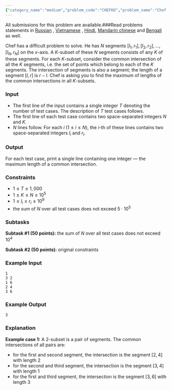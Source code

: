 ```yaml
---
{"category_name":"medium","problem_code":"CHEFKO","problem_name":"Chef and K Segments","languages_supported":{"0":"C","1":"CPP14","2":"JAVA","3":"PYTH","4":"PYTH 3.6","5":"PYPY","6":"CS2","7":"PAS fpc","8":"PAS gpc","9":"RUBY","10":"PHP","11":"GO","12":"NODEJS","13":"HASK","14":"rust","15":"SCALA","16":"swift","17":"D","18":"PERL","19":"FORT","20":"WSPC","21":"ADA","22":"CAML","23":"ICK","24":"BF","25":"ASM","26":"CLPS","27":"PRLG","28":"ICON","29":"SCM qobi","30":"PIKE","31":"ST","32":"NICE","33":"LUA","34":"BASH","35":"NEM","36":"LISP sbcl","37":"LISP clisp","38":"SCM guile","39":"JS","40":"ERL","41":"TCL","42":"kotlin","43":"PERL6","44":"TEXT","45":"SCM chicken","46":"PYP3","47":"CLOJ","48":"COB","49":"FS"},"max_timelimit":1,"source_sizelimit":50000,"problem_author":"mgch","problem_tester":null,"date_added":"27-10-2018","tags":{"0":"easy","1":"mgch","2":"segments","3":"snck1b19","4":"sorting","5":"taran_1407"},"editorial_url":"https://discuss.codechef.com/problems/CHEFKO","time":{"view_start_date":1540827000,"submit_start_date":1540827000,"visible_start_date":1540827000,"end_date":1735669800},"is_direct_submittable":false,"layout":"problem"}
---
```

<span class="solution-visible-txt">All submissions for this problem are available.</span>###Read problems statements in [Russian](http://www.codechef.com/download/translated/S191BTST/russian/CHEFKO.pdf) , [Vietnamese](http://www.codechef.com/download/translated/S191BTST/vietnamese/CHEFKO.pdf) , [Hindi](http://www.codechef.com/download/translated/S191BTST/hindi/CHEFKO.pdf), [Mandarin chinese](http://www.codechef.com/download/translated/S191BTST/mandarin/CHEFKO.pdf) and [Bengali](http://www.codechef.com/download/translated/S191BTST/bengali/CHEFKO.pdf) as well.

Chef has a difficult problem to solve. He has $N$ segments $[l_1, r_1], [l_2, r_2], \dots, [l_N, r_N]$ on the $x$-axis. A $K$-subset of these $N$ segments consists of any $K$ of these segments. For each $K$-subset, consider the common intersection of all the $K$ segments, i.e. the set of points which belong to each of the $K$ segments. The intersection of segments is also a segment; the length of a segment $[l, r]$ is $r-l$. Chef is asking you to find the maximum of lengths of the common intersections in all $K$-subsets.

### Input
- The first line of the input contains a single integer $T$ denoting the number of test cases. The description of $T$ test cases follows.
- The first line of each test case contains two space-separated integers $N$ and $K$.
- $N$ lines follow. For each $i$ ($1 \le i \le N$), the $i$-th of these lines contains two space-separated integers $l_i$ and $r_i$.

### Output
For each test case, print a single line containing one integer — the maximum length of a common intersection.

### Constraints 
- $1 \le T \le 1,000$
- $1 \le K \le N \le 10^5$
- $1 \le l_i \le r_i \le 10^9$
- the sum of $N$ over all test cases does not exceed $5 \cdot 10^5$

### Subtasks
**Subtask #1 (50 points):** the sum of $N$ over all test cases does not exceed $10^4$

**Subtask #2 (50 points):** original constraints

### Example Input
```
1
3 2
1 6
2 4
3 6
```

### Example Output
```
3
```

### Explanation
**Example case 1:** A $2$-subset is a pair of segments. The common intersections of all pairs are:
- for the first and second segment, the intersection is the segment $[2, 4]$ with length $2$
- for the second and third segment, the intersection is the segment $[3, 4]$ with length $1$
- for the first and third segment, the intersection is the segment $[3, 6]$ with length $3$
